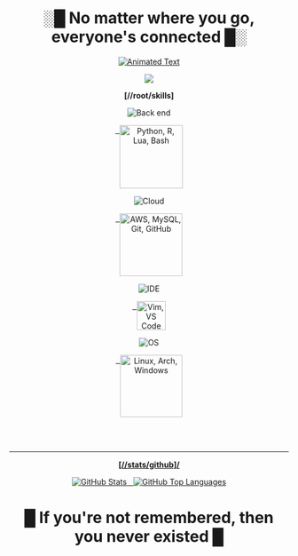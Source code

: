 <div align="center">

# ░█ **No matter where you go, everyone's connected** █░

[![Animated Text](https://readme-typing-svg.herokuapp.com?font=Fira+Code&size=24&duration=4000&pause=500&color=00FF00&random=false&width=500&lines=USER%3A+Lain%2Fmisenrol%2FCopland;PRESENT+DAY+%E2%80%94+PRESENT+TIME;CLOSE+THE+WORLD+%E2%80%94+OPEN+THE+NEXT)](https://git.io/typing-svg)

</div>

<div align="center">

![](https://img.shields.io/badge/Last_Online-Right_Now-000000?style=for-the-badge&logo=clock)
</div>

<div align="center">

**[//root/skills]**

<div align="center">
  
![Back end](https://img.shields.io/badge/%E3%80%80Back%20end%E3%80%80-00A000?style=for-the-badge)

<div align="center">
<a href="https://skillicons.dev">
  <img height=114 align="top" src="https://skillicons.dev/icons?i=python,r,lua,bash&perline=4&theme=dark" alt="Python, R, Lua, Bash" />
</a>
  
![Cloud](https://img.shields.io/badge/%E3%80%80%E3%80%80Cloud%E3%80%80%E3%80%80%E3%80%80-00C000?style=for-the-badge)

<a href="https://skillicons.dev">
  <img height=113 align="top" src="https://skillicons.dev/icons?i=aws,mysql,git,github&perline=4&theme=dark" alt="AWS, MySQL, Git, GitHub" />
</a>

![IDE](https://img.shields.io/badge/%E3%80%80%E3%80%80%E3%80%80IDE%E3%80%80%E3%80%80%E3%80%80-00E000?style=for-the-badge)

<a href="https://skillicons.dev">
  <img height=52 align="top" src="https://skillicons.dev/icons?i=vim,vscode&perline=2&theme=dark" alt="Vim, VS Code" />
</a>

![OS](https://img.shields.io/badge/%E3%80%80%E3%80%80%E3%80%80%E3%80%80%E3%80%80OS%E3%80%80%E3%80%80%E3%80%80%E3%80%80%E3%80%80%E3%80%80-00FF00?style=for-the-badge)

<a href="https://skillicons.dev">
  <img height=112 align="top" src="https://skillicons.dev/icons?i=linux,arch,windows&perline=3&theme=dark" alt="Linux, Arch, Windows" />
  
<br><br>
</div>

---

<div align="center">

**[//stats/github]/**

<a href="https://github.com/misenrol/github-readme-stats">
  <img src="https://github-readme-stats.vercel.app/api?username=misenrol&title_color=00FF00&bg_color=00000000&text_color=00FF00&border_color=00000000&show_icons=true&include_all_commits=true" alt="GitHub Stats" />
</a>

<a href="https://github.com/misenrol/github-readme-stats">
    <img src="https://github-readme-stats.vercel.app/api/top-langs/?username=misenrol&layout=compact&title_color=00FF00&bg_color=00000000&text_color=00FF00&border_color=00000000&locale=en&exclude_repo=C" alt="GitHub Top Languages" />
</a>

</div>

<div align="center">

# █ **If you're not remembered, then you never existed** █

</div>
